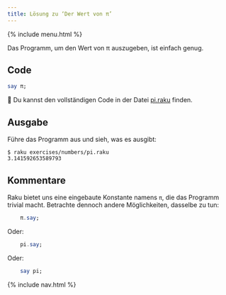 ```yaml
---
title: Lösung zu ‘Der Wert von π’
---
```


{% include menu.html %}

Das Programm, um den Wert von π auszugeben, ist einfach genug.

## Code

```raku
say π;
```

🦋 Du kannst den vollständigen Code in der Datei [pi.raku](https://github.com/ash/raku-course/blob/master/exercises/numbers/pi.raku) finden.

## Ausgabe

Führe das Programm aus und sieh, was es ausgibt:

```console
$ raku exercises/numbers/pi.raku
3.141592653589793
```

## Kommentare

Raku bietet uns eine eingebaute Konstante namens `π`, die das Programm trivial macht. Betrachte dennoch andere Möglichkeiten, dasselbe zu tun:

```raku
    π.say;
```

Oder:

```raku
    pi.say;
```

Oder:

```raku
    say pi;
```

{% include nav.html %}